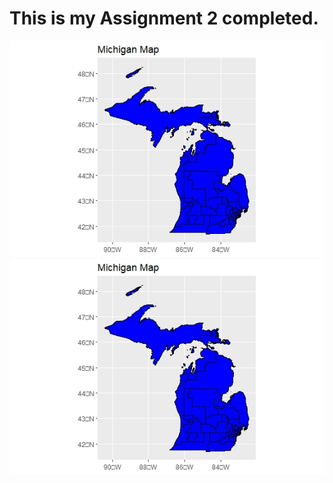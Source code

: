  # This is my Assignment 2 completed.
 
![This is a map I created](MichiganRplot.jpeg)
![This is a plot I created](MichiganRplot.jpeg)

